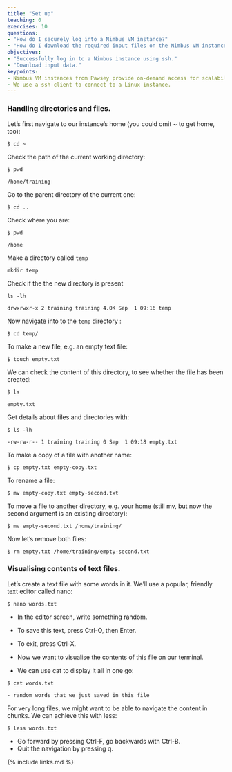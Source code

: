 ```yaml
---
title: "Set up"
teaching: 0
exercises: 10
questions:
- "How do I securely log into a Nimbus VM instance?"
- "How do I download the required input files on the Nimbus VM instance?"
objectives:
- "Successfully log in to a Nimbus instance using ssh."
- "Download input data."
keypoints:
- Nimbus VM instances from Pawsey provide on-demand access for scalability.
- We use a ssh client to connect to a Linux instance.
---
```





### Handling directories and files.

Let’s first navigate to our instance’s home (you could omit ~ to get home, too):

```
$ cd ~
```

Check the path of the current working directory:

```
$ pwd
```

```
/home/training
```

Go to the parent directory of the current one:
```
$ cd ..
```

Check where you are:
```
$ pwd
```
```
/home
```

Make a directory called `temp`

```
mkdir temp
```

Check if the the new directory is present
```
ls -lh
```
```
drwxrwxr-x 2 training training 4.0K Sep  1 09:16 temp
```

Now navigate into to the `temp` directory :
```
$ cd temp/
```

To make a new file, e.g. an empty text file:
```
$ touch empty.txt
```
We can check the content of this directory, to see whether the file has been created:
```
$ ls
```
```
empty.txt
```

Get details about files and directories with:
```
$ ls -lh 
```
```
-rw-rw-r-- 1 training training 0 Sep  1 09:18 empty.txt
```

To make a copy of a file with another name:
```
$ cp empty.txt empty-copy.txt 
```
To rename a file:
```
$ mv empty-copy.txt empty-second.txt
```

To move a file to another directory, e.g. your home (still mv, but now the second argument is an existing directory):
```
$ mv empty-second.txt /home/training/
```

Now let’s remove both files:
```
$ rm empty.txt /home/training/empty-second.txt
```

### Visualising contents of text files.

Let’s create a text file with some words in it. We’ll use a popular, friendly text editor called nano:
```
$ nano words.txt
```
- In the editor screen, write something random.
- To save this text, press Ctrl-O, then Enter.
- To exit, press Ctrl-X.

- Now we want to visualise the contents of this file on our terminal.
- We can use cat to display it all in one go:
```
$ cat words.txt
```
```
- random words that we just saved in this file
```

For very long files, we might want to be able to navigate the content in chunks. We can achieve this with less:
```
$ less words.txt
```
- Go forward by pressing Ctrl-F, go backwards with Ctrl-B.
- Quit the navigation by pressing q.



{% include links.md %}
